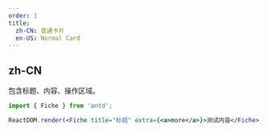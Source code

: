 ```yaml
---
order: 1
title:
  zh-CN: 普通卡片
  en-US: Normal Card
---
```


## zh-CN

包含标题、内容、操作区域。


````jsx
import { Fiche } from 'antd';

ReactDOM.render(<Fiche title="标题" extra={<a>more</a>}>测试内容</Fiche>, mountNode);
````
